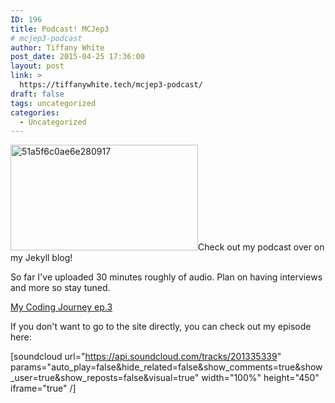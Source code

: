 ```yaml
---
ID: 196
title: Podcast! MCJep3
# mcjep3-podcast
author: Tiffany White
post_date: 2015-04-25 17:36:00
layout: post
link: >
  https://tiffanywhite.tech/mcjep3-podcast/
draft: false
tags: uncategorized
categories:
  - Uncategorized
---
```

<a href="http://helloburgh.me/wp-content/uploads/2015/04/51a5f6c0ae6e280917.jpg"><img class=" size-medium wp-image-216 alignright" src="http://helloburgh.me/wp-content/uploads/2015/04/51a5f6c0ae6e280917-300x169.jpg" alt="51a5f6c0ae6e280917" width="300" height="169" /></a>Check out my podcast over on my Jekyll blog!

So far I've uploaded 30 minutes roughly of audio. Plan on having interviews and more so stay tuned.

<a href="http://twhite96.github.io/episode-3-is-live-with-some-oddness/">My Coding Journey ep.3</a>

If you don't want to go to the site directly, you can check out my episode here:

[soundcloud url="https://api.soundcloud.com/tracks/201335339" params="auto_play=false&amp;hide_related=false&amp;show_comments=true&amp;show_user=true&amp;show_reposts=false&amp;visual=true" width="100%" height="450" iframe="true" /]